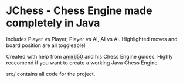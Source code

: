 # JChess - Chess Engine made completely in Java
Includes Player vs Player, Player vs AI, AI vs AI.
Highlighted moves and board position are all toggleable!


Created with help from [amir650](https://www.youtube.com/@amir650) and his Chess Engine guides. Highly reccomend if you want to create a working Java Chess Engine.

src/ contains all code for the project.
